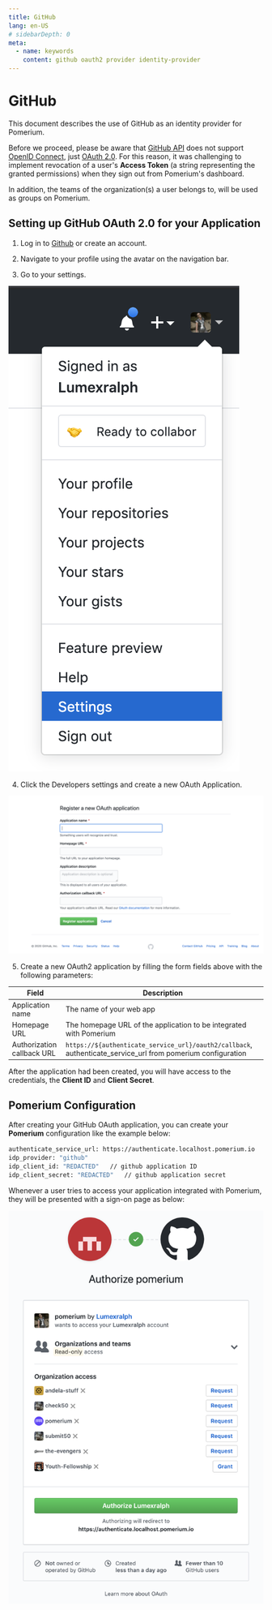 ```yaml
---
title: GitHub
lang: en-US
# sidebarDepth: 0
meta:
  - name: keywords
    content: github oauth2 provider identity-provider
---
```


# GitHub

This document describes the use of GitHub as an identity provider for Pomerium.

Before we proceed, please be aware that [GitHub API] does not support [OpenID Connect], just [OAuth 2.0].
For this reason, it was challenging to implement revocation of a user's **Access Token** (a string representing the granted permissions) when they sign out from Pomerium's dashboard. 

In addition, the teams of the organization(s) a user belongs to, will be used as groups on Pomerium.

## Setting up GitHub OAuth 2.0 for your Application

1. Log in to [Github](https://github.com/login) or create an account.

2. Navigate to your profile using the avatar on the navigation bar.

3. Go to your settings. 

![GitHub settings](./img/github/github-user-profile.png)

4. Click the Developers settings and create a new OAuth Application.

![GitHub OAuth2 Application creation](./img/github/github-oauth-creation.png)

5. Create a new OAuth2 application by filling the form fields above with the following parameters:

Field                       | Description
--------------------------- | --------------------------------------------
Application name            | The name of your web app
Homepage URL                | The homepage URL of the application to be integrated with Pomerium
Authorization callback URL  | `https://${authenticate_service_url}/oauth2/callback`, authenticate_service_url from pomerium configuration


After the application had been created, you will have access to the credentials, the **Client ID** and **Client Secret**.


## Pomerium Configuration

After creating your GitHub OAuth application, you can create your **Pomerium** configuration like the example below:

```bash
authenticate_service_url: https://authenticate.localhost.pomerium.io
idp_provider: "github"
idp_client_id: "REDACTED"   // github application ID
idp_client_secret: "REDACTED"   // github application secret
```

Whenever a user tries to access  your application integrated with Pomerium, they will be presented with a sign-on page as below:

![GitHub Sign-on Page](./img/github/github-signon-page.png)

[Github API]: https://developer.github.com/v3/#oauth2-token-sent-in-a-header
[openid connect]: https://en.wikipedia.org/wiki/OpenID_Connect
[OAuth 2.0]: https://auth0.com/docs/protocols/oauth2
